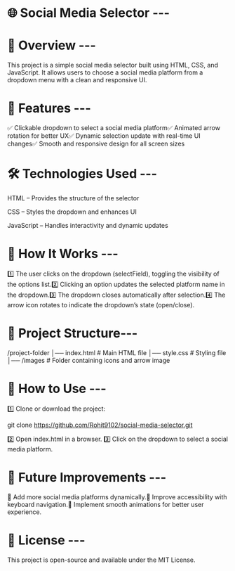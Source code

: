 # 🌐 Social Media Selector ---

# 📌 Overview ---

This project is a simple social media selector built using HTML, CSS, and JavaScript. It allows users to choose a social media platform from a dropdown menu with a clean and responsive UI.

# 🎯 Features ---

✅ Clickable dropdown to select a social media platform✅ Animated arrow rotation for better UX✅ Dynamic selection update with real-time UI changes✅ Smooth and responsive design for all screen sizes

# 🛠️ Technologies Used ---

HTML – Provides the structure of the selector

CSS – Styles the dropdown and enhances UI

JavaScript – Handles interactivity and dynamic updates

# 🚀 How It Works ---

1️⃣ The user clicks on the dropdown (selectField), toggling the visibility of the options list.2️⃣ Clicking an option updates the selected platform name in the dropdown.3️⃣ The dropdown closes automatically after selection.4️⃣ The arrow icon rotates to indicate the dropdown’s state (open/close).

# 📂 Project Structure---

/project-folder
│── index.html        # Main HTML file
│── style.css         # Styling file
│── /images          # Folder containing icons and arrow image

# 🔧 How to Use ---

1️⃣ Clone or download the project:

git clone https://github.com/Rohit9102/social-media-selector.git

2️⃣ Open index.html in a browser.
3️⃣ Click on the dropdown to select a social media platform.

# 🚀 Future Improvements ---

🔹 Add more social media platforms dynamically.🔹 Improve accessibility with keyboard navigation.🔹 Implement smooth animations for better user experience.

# 📜 License ---

This project is open-source and available under the MIT License.